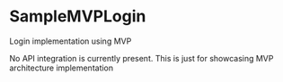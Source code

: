 # SampleMVPLogin
Login implementation using MVP

No API integration is currently present. This is just for showcasing MVP architecture implementation
